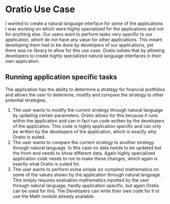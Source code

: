 # Oratio Use Case

I wanted to create a natural language interface for some of the applications I was working on which were highly specialized for the applications and not for anything else. Our users want to perform tasks very specific to our application, which do not have any value for other applications. This meant developing them had to be done by developers of our applications, yet there was no library to allow for this use case. Oratio solves that by allowing developers to create highly specialized natural language interfaces in their own application.

## Running application specific tasks

The application has the ability to determine a strategy for financial portfolios and allows the user to determine, modify and compare the strategy to other potential strategies.

1. The user wants to modify the current strategy through natural language by updating certain parameters. Oratio allows for this because it runs within the application and can in fact run code written by the developers of the application. This code is highly application specific and can only be written by the developers of the application, which is exactly why Oratio is suited.
1. The user wants to compare the current strategy to another strategy through natural language. In this case no data needs to be updated but the front-end needs to show different data. Again highly specialized application code needs to run to make these changes, which again is exactly what Oratio is suited for.
1. The user wants to perform some simple (or complex) mathematics on some of the values shown by the application through natural language. This simply requires evaluation mathematics inputted by the user through natural language, hardly application specific, but again Oratio can be used for this. The Developers can write their own code for it or use the Math module already available.
